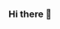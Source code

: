 ### Hi there 👋

<!--
**olukosi/olukosi** is a ✨ _special_ ✨ repository because its `README.md` (this file) appears on your GitHub profile.

Here are some ideas to get you started:

- 🔭 I’m currently working on ...Data Analysis and AI
- 🌱 I’m currently learning ...PYTHON in relation to Data Analysis and AI
- 👯 I’m looking to collaborate on ...Mathematics and AI
- 🤔 I’m looking for help with ...
- 💬 Ask me about ...
- 📫 How to reach me: ...oladimeji.olukosi@gmail.com
- 😄 Pronouns: ...
- ⚡ Fun fact: ...
-->
